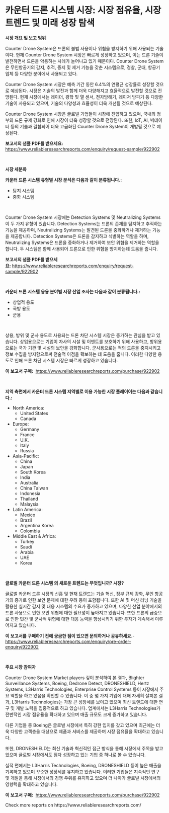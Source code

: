 <p><h1>카운터 드론 시스템 시장: 시장 점유율, 시장 트렌드 및 미래 성장 탐색</h1></p><p><strong>시장 개요 및 보고 범위</strong></p>
<p><p>Counter Drone System은 드론의 불법 사용이나 위협을 방지하기 위해 사용되는 기술이다. 현재 Counter Drone System 시장은 빠르게 성장하고 있으며, 이는 드론 기술이 발전하면서 드론을 악용하는 사례가 늘어나고 있기 때문이다. Counter Drone System은 무인항공기의 감지, 추적, 중지 및 제거 기능을 갖춘 시스템으로, 경찰, 군대, 항공기업체 등 다양한 분야에서 사용되고 있다.</p><p>Counter Drone System 시장은 예측 기간 동안 6.4%의 연평균 성장률로 성장할 것으로 예상된다. 시장은 기술의 발전과 함께 더욱 다양해지고 효율적으로 발전할 것으로 전망된다. 현재 시장에서는 레이더, 광학 및 열 센서, 전자방해기, 레이저 방파기 등 다양한 기술이 사용되고 있으며, 기술의 다양성과 효율성이 더욱 개선될 것으로 예상된다.</p><p>Counter Drone System 시장은 글로벌 기업들이 시장에 진입하고 있으며, 국내외 정부의 드론 규제 강화로 인해 시장이 더욱 성장할 것으로 전망된다. 또한, IoT, AI, 빅데이터 등의 기술과 결합되어 더욱 고급화된 Counter Drone System이 개발될 것으로 예상된다.</p></p>
<p><strong>보고서의 샘플 PDF를 받으세요:</strong> <a href="https://www.reliableresearchreports.com/enquiry/request-sample/922902">https://www.reliableresearchreports.com/enquiry/request-sample/922902</a></p>
<p>&nbsp;</p>
<p><strong>시장 세분화</strong></p>
<p><strong>카운터 드론 시스템 유형별 시장 분석은 다음과 같이 분류됩니다.:</strong></p>
<p><ul><li>탐지 시스템</li><li>중화 시스템</li></ul></p>
<p>&nbsp;</p>
<p><p>Counter Drone System 시장에는 Detection Systems 및 Neutralizing Systems 이 두 가지 유형이 있습니다. Detection Systems는 드론의 존재를 탐지하고 추적하는 기능을 제공하며, Neutralizing Systems는 발견된 드론을 중화하거나 제거하는 기능을 제공합니다. Detection Systems은 드론을 감지하고 식별하는 역할을 하며, Neutralizing Systems은 드론을 중화하거나 제거하여 보안 위협을 제거하는 역할을 합니다. 두 시스템은 함께 사용되어 드론으로 인한 위험을 방지하는데 도움을 줍니다.</p></p>
<p><strong>보고서의 샘플 PDF를 받으세요:</strong>&nbsp;<a href="https://www.reliableresearchreports.com/enquiry/request-sample/922902">https://www.reliableresearchreports.com/enquiry/request-sample/922902</a></p>
<p>&nbsp;</p>
<p><strong> 카운터 드론 시스템 응용 분야별 시장 산업 조사는 다음과 같이 분류됩니다.:</strong></p>
<p><ul><li>상업적 용도</li><li>국방 용도</li><li>군용</li></ul></p>
<p>&nbsp;</p>
<p><p>상용, 방위 및 군사 용도로 사용되는 드론 차단 시스템 시장은 증가하는 관심을 받고 있습니다. 상업용으로는 기업이 자사의 시설 및 이벤트를 보호하기 위해 사용하고, 방위용으로는 국가 기관 및 시설의 보안을 강화합니다. 군사용으로는 적의 드론을 중지시키고 정보 수집을 방지함으로써 전술적 이점을 확보하는 데 도움을 줍니다. 이러한 다양한 용도로 인해 드론 차단 시스템 시장은 빠르게 성장하고 있습니다.</p></p>
<p><strong>이 보고서 구매:</strong>&nbsp; <a href="https://www.reliableresearchreports.com/purchase/922902">https://www.reliableresearchreports.com/purchase/922902</a></p>
<p>&nbsp;</p>
<p><strong>지역 측면에서 카운터 드론 시스템 지역별로 이용 가능한 시장 플레이어는 다음과 같습니다.:</strong></p>
<p><ul>
    <li>
        North America:
        <ul>
            <li>United States</li>
            <li>Canada</li>
        </ul>
    </li>
    <li>
        Europe:
        <ul>
            <li>Germany</li>
            <li>France</li>
            <li>U.K.</li>
            <li>Italy</li>
            <li>Russia</li>
        </ul>
    </li>
    <li>
        Asia-Pacific:
        <ul>
            <li>China</li>
            <li>Japan</li>
            <li>South Korea</li>
            <li>India</li>
            <li>Australia</li>
            <li>China Taiwan</li>
            <li>Indonesia</li>
            <li>Thailand</li>
            <li>Malaysia</li>
        </ul>
    </li>
    <li>
        Latin America:
        <ul>
            <li>Mexico</li>
            <li>Brazil</li>
            <li>Argentina Korea</li>
            <li>Colombia</li>
        </ul>
    </li>
    <li>
        Middle East & Africa:
        <ul>
            <li>Turkey</li>
            <li>Saudi</li>
            <li>Arabia</li>
            <li>UAE</li>
            <li>Korea</li>
        </ul>
    </li>
    </ul></p>
<p>&nbsp;</p>
<p><strong>글로벌 카운터 드론 시스템 의 새로운 트렌드는 무엇입니까? 시장?</strong></p>
<p><p>글로벌 카운터 드론 시장의 신흥 및 현재 트렌드는 기술 혁신, 정부 규제 강화, 무인 항공기의 증가로 인한 보안 문제에 대한 우려 등이 포함됩니다. 또한 AI 및 머신 러닝 기술을 활용한 실시간 감지 및 대응 시스템의 수요가 증가하고 있으며, 다양한 산업 분야에서의 드론 사용으로 인한 보안 위협에 대한 필요성이 높아지고 있습니다. 또한 드론의 급증으로 인한 민간 및 군사적 위협에 대한 대응 능력을 향상시키기 위한 투자가 계속해서 이루어지고 있습니다.</p></p>
<p><strong>이 보고서를 구매하기 전에 궁금한 점이 있으면 문의하거나 공유하세요.</strong>- <a href="https://www.reliableresearchreports.com/enquiry/pre-order-enquiry/922902">https://www.reliableresearchreports.com/enquiry/pre-order-enquiry/922902</a></p>
<p>&nbsp;</p>
<p><strong>주요 시장 참여자</strong></p>
<p><p>Counter Drone System Market players 깊이 분석하여 본 결과, Blighter Surveillance Systems, Boeing, Dedrone Detect, DRONESHIELD, Hertz Systems, L3Harris Technologies, Enterprise Control Systems 등이 시장에서 주요 역할을 하고 있음을 확인할 수 있습니다. 이 중 몇 가지 기업에 대해 자세히 살펴본 결과, L3Harris Technologies는 가장 큰 성장세를 보이고 있으며 최신 트렌드에 대한 연구 및 개발 노력을 집중적으로 하고 있습니다. 업계에서는 L3Harris Technologies가 전반적인 시장 점유율을 확대하고 있으며 매출 규모도 크게 증가하고 있습니다.</p><p>다른 기업들 중 Boeing은 글로벌 시장에서 특히 강한 입지를 갖고 있으며 최근에는 더욱 다양한 고객층을 대상으로 제품과 서비스를 제공하며 시장 점유율을 확대하고 있습니다.</p><p>또한, DRONESHIELD는 최신 기술과 혁신적인 접근 방식을 통해 시장에서 주목을 받고 있으며 글로벌 시장에서도 점차 성장하고 있는 기업 중 하나로 볼 수 있습니다.</p><p>실적 면에서는 L3Harris Technologies, Boeing, DRONESHIELD 등이 높은 매출을 기록하고 있으며 꾸준한 성장세를 유지하고 있습니다. 이러한 기업들은 지속적인 연구 및 개발을 통해 시장에서의 경쟁 우위를 유지하고 있으며 더 나아가 글로벌 시장에서의 영향력을 확대하고 있습니다.</p></p>
<p><strong>이 보고서 구매:</strong>&nbsp;&nbsp;<a href="https://www.reliableresearchreports.com/purchase/922902">https://www.reliableresearchreports.com/purchase/922902</a></p>
<p>Check more reports on https://www.reliableresearchreports.com/</p>
